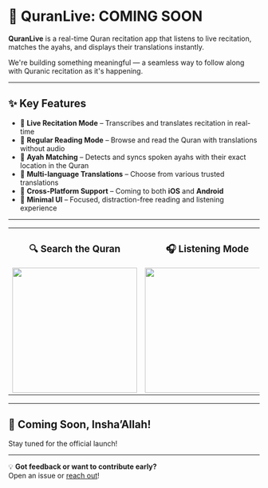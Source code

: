 # 📖 QuranLive: COMING SOON

**QuranLive** is a real-time Quran recitation app that listens to live recitation, matches the ayahs, and displays their translations instantly.

We're building something meaningful — a seamless way to follow along with Quranic recitation as it's happening.

---

## ✨ Key Features

- 🌿 **Live Recitation Mode** – Transcribes and translates recitation in real-time  
- 🌿 **Regular Reading Mode** – Browse and read the Quran with translations without audio  
- 🌿 **Ayah Matching** – Detects and syncs spoken ayahs with their exact location in the Quran  
- 🌿 **Multi-language Translations** – Choose from various trusted translations  
- 🌿 **Cross-Platform Support** – Coming to both **iOS** and **Android**  
- 🌿 **Minimal UI** – Focused, distraction-free reading and listening experience  

---
<div align="center">

<table>
  <tr>
    <td align="center">
      <h3>🔍 Search the Quran</h3>
      <img src="https://raw.githubusercontent.com/IbrahimBilal2005/QuranLive/main/images/search_screen.png" width="250"/>
    </td>
    <td align="center">
      <h3>🎧 Listening Mode</h3>
      <img src="https://raw.githubusercontent.com/IbrahimBilal2005/QuranLive/main/images/listening.png" width="250"/>
    </td>
    <td align="center">
      <h3>📌 Matched Surah Display</h3>
      <img src="https://raw.githubusercontent.com/IbrahimBilal2005/QuranLive/main/images/found_surah.png" width="250"/>
    </td>
  </tr>
</table>

</div>





---

## 🚀 Coming Soon, Insha’Allah!

Stay tuned for the official launch!

---

💡 **Got feedback or want to contribute early?**  
Open an issue or [reach out](https://github.com/IbrahimBilal2005/QuranLive/issues)!
